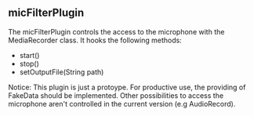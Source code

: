 micFilterPlugin
--------------------------

The micFilterPlugin controls the access to the microphone with the MediaRecorder class. It hooks the following methods:

- start()
- stop()
- setOutputFile(String path)

Notice: This plugin is just a protoype. For productive use, the providing of FakeData should be implemented. Other possibilities to access the microphone aren't controlled in the current version (e.g AudioRecord).
